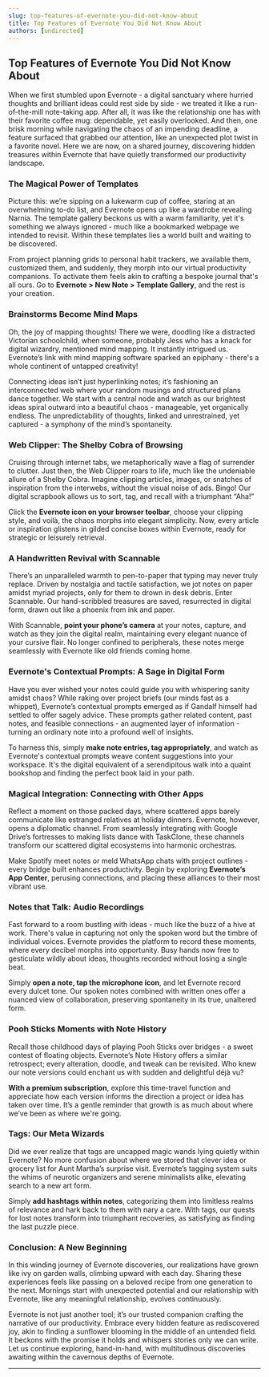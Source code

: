 ```yaml
---
slug: top-features-of-evernote-you-did-not-know-about
title: Top Features of Evernote You Did Not Know About
authors: [undirected]
---
```



## Top Features of Evernote You Did Not Know About

When we first stumbled upon Evernote - a digital sanctuary where hurried thoughts and brilliant ideas could rest side by side - we treated it like a run-of-the-mill note-taking app. After all, it was like the relationship one has with their favorite coffee mug: dependable, yet easily overlooked. And then, one brisk morning while navigating the chaos of an impending deadline, a feature surfaced that grabbed our attention, like an unexpected plot twist in a favorite novel. Here we are now, on a shared journey, discovering hidden treasures within Evernote that have quietly transformed our productivity landscape.

### The Magical Power of Templates

Picture this: we’re sipping on a lukewarm cup of coffee, staring at an overwhelming to-do list, and Evernote opens up like a wardrobe revealing Narnia. The template gallery beckons us with a warm familiarity, yet it's something we always ignored - much like a bookmarked webpage we intended to revisit. Within these templates lies a world built and waiting to be discovered. 

From project planning grids to personal habit trackers, we available them, customized them, and suddenly, they morph into our virtual productivity companions. To activate them feels akin to crafting a bespoke journal that's all ours. Go to **Evernote > New Note > Template Gallery**, and the rest is your creation.

### Brainstorms Become Mind Maps

Oh, the joy of mapping thoughts! There we were, doodling like a distracted Victorian schoolchild, when someone, probably Jess who has a knack for digital wizardry, mentioned mind mapping. It instantly intrigued us. Evernote’s link with mind mapping software sparked an epiphany - there's a whole continent of untapped creativity!

Connecting ideas isn’t just hyperlinking notes; it’s fashioning an interconnected web where your random musings and structured plans dance together. We start with a central node and watch as our brightest ideas spiral outward into a beautiful chaos - manageable, yet organically endless. The unpredictability of thoughts, linked and unrestrained, yet captured - a symphony of the mind’s spontaneity.

### Web Clipper: The Shelby Cobra of Browsing

Cruising through internet tabs, we metaphorically wave a flag of surrender to clutter. Just then, the Web Clipper roars to life, much like the undeniable allure of a Shelby Cobra. Imagine clipping articles, images, or snatches of inspiration from the interwebs, without the visual noise of ads. Bingo! Our digital scrapbook allows us to sort, tag, and recall with a triumphant “Aha!” 

Click the **Evernote icon on your browser toolbar**, choose your clipping style, and voilà, the chaos morphs into elegant simplicity. Now, every article or inspiration glistens in gilded concise boxes within Evernote, ready for strategic or leisurely retrieval.

### A Handwritten Revival with Scannable 

There’s an unparalleled warmth to pen-to-paper that typing may never truly replace. Driven by nostalgia and tactile satisfaction, we jot notes on paper amidst myriad projects, only for them to drown in desk debris. Enter Scannable. Our hand-scribbled treasures are saved, resurrected in digital form, drawn out like a phoenix from ink and paper. 

With Scannable, **point your phone’s camera** at your notes, capture, and watch as they join the digital realm, maintaining every elegant nuance of your cursive flair. No longer confined to peripherals, these notes merge seamlessly with Evernote like old friends coming home.

### Evernote's Contextual Prompts: A Sage in Digital Form

Have you ever wished your notes could guide you with whispering sanity amidst chaos? While raking over project briefs (our minds fast as a whippet), Evernote’s contextual prompts emerged as if Gandalf himself had settled to offer sagely advice. These prompts gather related content, past notes, and feasible connections - an augmented layer of information - turning an ordinary note into a profound well of insights.

To harness this, simply **make note entries, tag appropriately**, and watch as Evernote's contextual prompts weave content suggestions into your workspace. It's the digital equivalent of a serendipitous walk into a quaint bookshop and finding the perfect book laid in your path.

### Magical Integration: Connecting with Other Apps

Reflect a moment on those packed days, where scattered apps barely communicate like estranged relatives at holiday dinners. Evernote, however, opens a diplomatic channel. From seamlessly integrating with Google Drive’s fortresses to making lists dance with TaskClone, these channels transform our scattered digital ecosystems into harmonic orchestras. 

Make Spotify meet notes or meld WhatsApp chats with project outlines - every bridge built enhances productivity. Begin by exploring **Evernote’s App Center**, perusing connections, and placing these alliances to their most vibrant use.

### Notes that Talk: Audio Recordings 

Fast forward to a room bustling with ideas - much like the buzz of a hive at work. There's value in capturing not only the spoken word but the timbre of individual voices. Evernote provides the platform to record these moments, where every decibel morphs into opportunity. Busy hands now free to gesticulate wildly about ideas, thoughts recorded without losing a single beat.

Simply **open a note, tap the microphone icon**, and let Evernote record every dulcet tone. Our spoken notes combined with written ones offer a nuanced view of collaboration, preserving spontaneity in its true, unaltered form. 

### Pooh Sticks Moments with Note History 

Recall those childhood days of playing Pooh Sticks over bridges - a sweet contest of floating objects. Evernote’s Note History offers a similar retrospect; every alteration, doodle, and tweak can be revisited. Who knew our note versions could enchant us with sudden and delightful déjà vu?

**With a premium subscription**, explore this time-travel function and appreciate how each version informs the direction a project or idea has taken over time. It’s a gentle reminder that growth is as much about where we’ve been as where we're going.

### Tags: Our Meta Wizards

Did we ever realize that tags are uncapped magic wands lying quietly within Evernote? No more confusion about where we stored that clever idea or grocery list for Aunt Martha’s surprise visit. Evernote’s tagging system suits the whims of neurotic organizers and serene minimalists alike, elevating search to a new art form. 

Simply **add hashtags within notes**, categorizing them into limitless realms of relevance and hark back to them with nary a care. With tags, our quests for lost notes transform into triumphant recoveries, as satisfying as finding the last puzzle piece.

### Conclusion: A New Beginning 

In this winding journey of Evernote discoveries, our realizations have grown like ivy on garden walls, climbing upward with each day. Sharing these experiences feels like passing on a beloved recipe from one generation to the next. Mornings start with unexpected potential and our relationship with Evernote, like any meaningful relationship, evolves continuously.

Evernote is not just another tool; it’s our trusted companion crafting the narrative of our productivity. Embrace every hidden feature as rediscovered joy, akin to finding a sunflower blooming in the middle of an untended field. It beckons with the promise it holds and whispers stories only we can write. Let us continue exploring, hand-in-hand, with multitudinous discoveries awaiting within the cavernous depths of Evernote.

---
